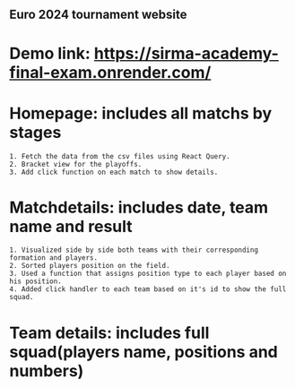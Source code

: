 ## Euro 2024 tournament website

# Demo link: https://sirma-academy-final-exam.onrender.com/ 


# Homepage: includes all matchs by stages

    1. Fetch the data from the csv files using React Query.
    2. Bracket view for the playoffs.
    3. Add click function on each match to show details.

# Matchdetails: includes date, team name and result

    1. Visualized side by side both teams with their corresponding formation and players.
    2. Sorted players position on the field.
    3. Used a function that assigns position type to each player based on his position.
    4. Added click handler to each team based on it's id to show the full squad.

# Team details: includes full squad(players name, positions and numbers)